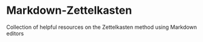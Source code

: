 # Markdown-Zettelkasten
Collection of helpful resources on the Zettelkasten method using Markdown editors
